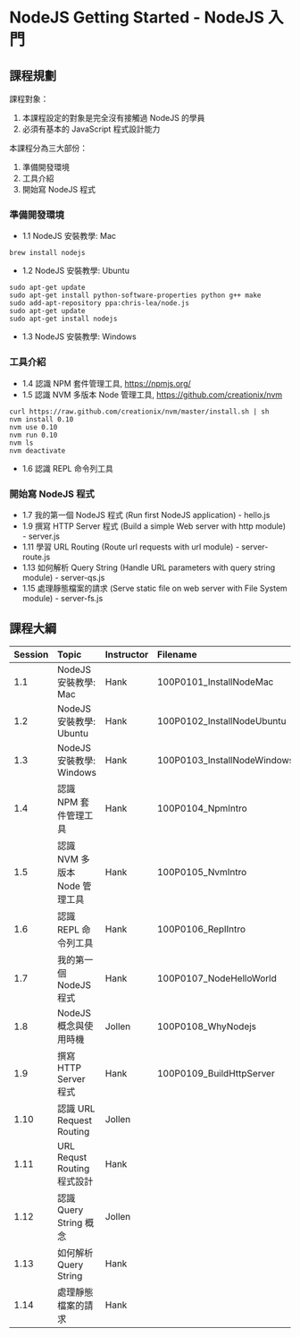 # NodeJS Getting Started - NodeJS 入門

## 課程規劃

課程對象：

1. 本課程設定的對象是完全沒有接觸過 NodeJS 的學員
2. 必須有基本的 JavaScript 程式設計能力

本課程分為三大部份：

1. 準備開發環境
2. 工具介紹
3. 開始寫 NodeJS 程式

### 準備開發環境

* 1.1 NodeJS 安裝教學: Mac

```
brew install nodejs
```

* 1.2 NodeJS 安裝教學: Ubuntu 

```
sudo apt-get update
sudo apt-get install python-software-properties python g++ make
sudo add-apt-repository ppa:chris-lea/node.js
sudo apt-get update
sudo apt-get install nodejs
```

* 1.3 NodeJS 安裝教學: Windows


### 工具介紹

* 1.4 認識 NPM 套件管理工具, https://npmjs.org/
* 1.5 認識 NVM 多版本 Node 管理工具, https://github.com/creationix/nvm

```
curl https://raw.github.com/creationix/nvm/master/install.sh | sh
nvm install 0.10
nvm use 0.10
nvm run 0.10
nvm ls
nvm deactivate
```

* 1.6 認識 REPL 命令列工具

### 開始寫 NodeJS 程式

* 1.7 我的第一個 NodeJS 程式 (Run first NodeJS application) - hello.js
* 1.9 撰寫 HTTP Server 程式 (Build a simple Web server with http module) - server.js
* 1.11 學習 URL Routing (Route url requests with url module) - server-route.js
* 1.13 如何解析 Query String (Handle URL parameters with query string module)  - server-qs.js
* 1.15 處理靜態檔案的請求 (Serve static file on web server with File System module) - server-fs.js

## 課程大綱

| Session | Topic | Instructor | Filename | Duration |
|:-----|:------|:----------|:---------------|:-----|
| 1.1 | NodeJS 安裝教學: Mac | Hank | 100P0101_InstallNodeMac | 00:47
| 1.2 | NodeJS 安裝教學: Ubuntu | Hank | 100P0102_InstallNodeUbuntu | 02:13
| 1.3 | NodeJS 安裝教學: Windows | Hank | 100P0103_InstallNodeWindows | 00:43
| 1.4 | 認識 NPM 套件管理工具 | Hank | 100P0104_NpmIntro | 01:30
| 1.5 | 認識 NVM 多版本 Node 管理工具 | Hank | 100P0105_NvmIntro | 02:07
| 1.6 | 認識 REPL 命令列工具| Hank | 100P0106_ReplIntro | 01:56
| 1.7 | 我的第一個 NodeJS 程式| Hank | 100P0107_NodeHelloWorld | 00:57
| 1.8 | NodeJS 概念與使用時機 | Jollen | 100P0108_WhyNodejs | 04:54
| 1.9 | 撰寫 HTTP Server 程式| Hank | 100P0109_BuildHttpServer | 03:53
| 1.10 | 認識 URL Request Routing | Jollen |  | 
| 1.11 | URL Requst Routing 程式設計 | Hank |  | 
| 1.12 | 認識 Query String 概念 | Jollen |  | 
| 1.13 | 如何解析 Query String | Hank |  | 
| 1.14 | 處理靜態檔案的請求 | Hank |  | 

